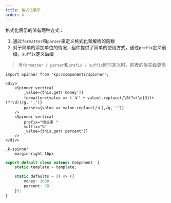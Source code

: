 ```yaml
---
title: 格式化展示 
order: 4
---
```


格式化展示的值有两种方式：

1. 通过`formatter`和`parser`来定义格式化和解析的函数
2. 对于简单的添加单位的情况，组件提供了简单的使用方式，通过`prefix`定义前缀，`suffix`定义后缀

> 当`formatter / parser`和`prefix / suffix`同时定义时，前者的优先级更高

```vdt
import Spinner from 'kpc/components/spinner';

<div>
    <Spinner vertical 
        _value={this.get('money')}
        formatter={value => ('￥' + value).replace(/\B(?=(\d{3})+(?!\d))/g, ',')}
        parser={value => value.replace(/￥|,/g, '')}
    />
    <Spinner vertical 
        prefix="增长率 "
        suffix="%"
        _value={this.get('percent')}
    />
</div>
```

```styl
.k-spinner
    margin-right 16px
```

```ts
export default class extends Component  {
    static template = template;

    static defaults = () => ({
        money: 1000,
        percent: 78,
    });
}
```